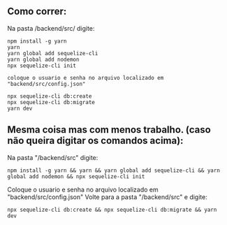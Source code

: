 ## Como correr:

Na pasta /backend/src/ digite:

```
npm install -g yarn
yarn
yarn global add sequelize-cli
yarn global add nodemon
npx sequelize-cli init

coloque o usuario e senha no arquivo localizado em "backend/src/config.json"

npx sequelize-cli db:create
npx sequelize-cli db:migrate
yarn dev
```

## Mesma coisa mas com menos trabalho. (caso não queira digitar os comandos acima):

Na pasta "/backend/src" digite:

```
npm install -g yarn && yarn && yarn global add sequelize-cli && yarn global add nodemon && npx sequelize-cli init
```

Coloque o usuario e senha no arquivo localizado em "backend/src/config.json"
Volte para a pasta "/backend/src" e digite:

```
npx sequelize-cli db:create && npx sequelize-cli db:migrate && yarn dev
```